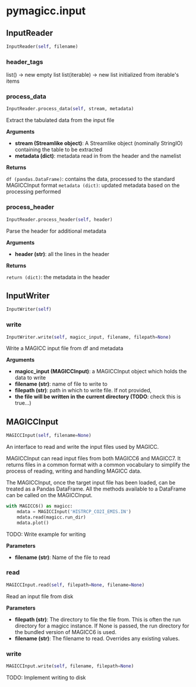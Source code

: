 <h1 id="pymagicc.input">pymagicc.input</h1>


<h2 id="pymagicc.input.InputReader">InputReader</h2>

```python
InputReader(self, filename)
```

<h3 id="pymagicc.input.InputReader.header_tags">header_tags</h3>

list() -> new empty list
list(iterable) -> new list initialized from iterable's items
<h3 id="pymagicc.input.InputReader.process_data">process_data</h3>

```python
InputReader.process_data(self, stream, metadata)
```

Extract the tabulated data from the input file

__Arguments__

- __stream (Streamlike object)__: A Streamlike object (nominally StringIO)
    containing the table to be extracted
- __metadata (dict)__: metadata read in from the header and the namelist

__Returns__

`df (pandas.DataFrame)`: contains the data, processed to the standard
    MAGICCInput format
`metadata (dict)`: updated metadata based on the processing performed

<h3 id="pymagicc.input.InputReader.process_header">process_header</h3>

```python
InputReader.process_header(self, header)
```

Parse the header for additional metadata

__Arguments__

- __header (str)__: all the lines in the header

__Returns__

`return (dict)`: the metadata in the header

<h2 id="pymagicc.input.InputWriter">InputWriter</h2>

```python
InputWriter(self)
```

<h3 id="pymagicc.input.InputWriter.write">write</h3>

```python
InputWriter.write(self, magicc_input, filename, filepath=None)
```

Write a MAGICC input file from df and metadata

__Arguments__

- __magicc_input (MAGICCInput)__: a MAGICCInput object which holds the data
    to write
- __filename (str)__: name of file to write to
- __filepath (str)__: path in which to write file. If not provided,
- __the file will be written in the current directory (TODO__: check this is true...)

<h2 id="pymagicc.input.MAGICCInput">MAGICCInput</h2>

```python
MAGICCInput(self, filename=None)
```

An interface to read and write the input files used by MAGICC.

MAGICCInput can read input files from both MAGICC6 and MAGICC7. It returns
files in a common format with a common vocabulary to simplify the process
of reading, writing and handling MAGICC data.

The MAGICCInput, once the target input file has been loaded, can be
treated as a Pandas DataFrame. All the methods available to a DataFrame
can be called on the MAGICCInput.

```python
with MAGICC6() as magicc:
    mdata = MAGICCInput('HISTRCP_CO2I_EMIS.IN')
    mdata.read(magicc.run_dir)
    mdata.plot()
```

TODO: Write example for writing

__Parameters__

- __filename (str)__: Name of the file to read

<h3 id="pymagicc.input.MAGICCInput.read">read</h3>

```python
MAGICCInput.read(self, filepath=None, filename=None)
```

Read an input file from disk

__Parameters__

- __filepath (str)__: The directory to file the file from. This is often the
    run directory for a magicc instance. If None is passed,
    the run directory for the bundled version of MAGICC6 is used.
- __filename (str)__: The filename to read. Overrides any existing values.

<h3 id="pymagicc.input.MAGICCInput.write">write</h3>

```python
MAGICCInput.write(self, filename, filepath=None)
```

TODO: Implement writing to disk


